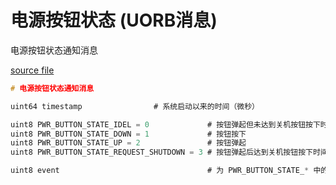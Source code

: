 # 电源按钮状态 (UORB消息)

电源按钮状态通知消息

[source file](https://github.com/PX4/PX4-Autopilot/blob/main/msg/PowerButtonState.msg)

```c
# 电源按钮状态通知消息

uint64 timestamp			    # 系统启动以来的时间（微秒）

uint8 PWR_BUTTON_STATE_IDEL = 0             # 按钮弹起但未达到关机按钮按下时间（删除事件）
uint8 PWR_BUTTON_STATE_DOWN = 1             # 按钮按下
uint8 PWR_BUTTON_STATE_UP = 2               # 按钮弹起
uint8 PWR_BUTTON_STATE_REQUEST_SHUTDOWN = 3 # 按钮弹起后达到关机按钮按下时间

uint8 event                                 # 为 PWR_BUTTON_STATE_* 中的值

```
